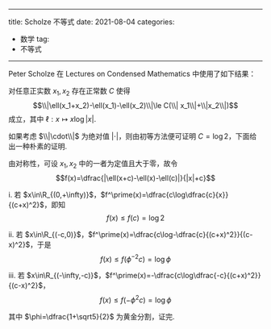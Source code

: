 
---
title: Scholze 不等式
date: 2021-08-04
categories:
  - 数学
tag:
  - 不等式
---

Peter Scholze 在 Lectures on Condensed Mathematics 中使用了如下结果：

对任意正实数 $x_1,x_2$ 存在正常数 $C$ 使得
$$\\|\ell(x_1+x_2)-\ell(x_1)-\ell(x_2)\\|\le C(\\| x_1\\|+\\|x_2\\|)$$ 成立，其中 $\ell:x\mapsto x\log|x|$.

如果考虑 $\\|\cdot\\|$ 为绝对值 $|\cdot|$，则由初等方法便可证明 $C=\log2$，下面给出一种朴素的证明.

由对称性，可设 $x_1,x_2$ 中的一者为定值且大于零，故令 
$$f(x)=\dfrac{|\ell(x+c)-\ell(x)-\ell(c)|}{|x|+c}$$

i. 若 $x\in\R_{(0,+\infty)}$，$f^\prime(x)=\dfrac{c\log\dfrac{c}{x}}{(c+x)^2}$，即知
$$f(x)\le f(c)=\log2$$

ii. 若 $x\in\R_{(-c,0)}$，$f^\prime(x)=\dfrac{c\log-\dfrac{c}{(c+x)^2}}{(c-x)^2}$，于是
$$f(x)\le f(\phi^{-2}c)=\log\phi$$

iii. 若 $x\in\R_{(-\infty,-c)}$，$f^\prime(x)=-\dfrac{c\log\dfrac{-c}{(c+x)^2}}{(c-x)^2}$，
$$f(x)\le f(-\phi^{2}c)=\log\phi$$

其中 $\phi=\dfrac{1+\sqrt5}{2}$ 为黄金分割，证完.